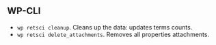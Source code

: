 ## WP-CLI

* `wp retsci cleanup`. Cleans up the data: updates terms counts.
* `wp retsci delete_attachments`. Removes all properties attachments.